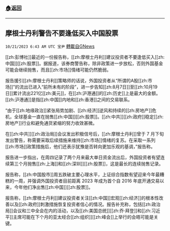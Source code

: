 ###  [:house:返回](README.md)
---


## 摩根士丹利警告不要逢低买入中国股票
`10/21/2023 6:43 AM UTC 宝尹` [轉載自GNews](https://gnews.org/articles/1862332)

[[zh:彭博社]]最近的一份报告称，[[zh:摩根士丹利]]建议投资者不要逢低买入[[zh:中国]][[zh:股票]]。据报道，该券商警告称，除非政策进一步放松，否则外国基金可能会继续抛售，而且[[zh:市场]]情绪可能仍然脆弱。

报告援引[[zh:摩根士丹利]]策略师的话说，外国投资者从“所谓的A股[[zh:市场]]”的流出已进入“前所未有的阶段”，进一步告知[[zh:8月7日]]至[[zh:10月19日]]累计流出221亿[[zh:美元]]，在[[zh:沪港通]]的[[zh:历史]]上是最大的金额。[[zh:沪港通]]是指[[zh:中国]]内地和[[zh:香港]]之间的交易联系。

“由于[[zh:地缘政治]]紧张局势加剧、[[zh:经济]]逆风和持续的[[zh:房地产]]危机，全球基金一直在抛售[[zh:中国]][[zh:股票]]。[[zh:中共]][[zh:政府]]稳定[[zh:房地产]]行业和避免通货紧缩的努力收效甚微。

在[[zh:中共]][[zh:政治局]]会议发出积极信号后，[[zh:摩根士丹利]]曾于 7 月下旬发出警告，称需要采取后续措施来维持[[zh:市场]]情绪的复苏。在采取一系列[[zh:市场]]政策措施后，他们还表示犹豫是否转向更加乐观的基调，”报告称。

报告进一步指出，在周四记录了两个月来最大单日资金流出后，外国投资者有望连续第三个月抛售[[zh:上海]]和[[zh:深圳]][[zh:股票]]，这是最长的连续抛售记录。

报告称，[[zh:中国股市]]周五跌破主要心理水平，上证综合指数有望迎来今年最糟糕的一周，并强调外国投资者目前距离 2023 年成为首个自 2016 年底开通交易以来，今年他们净出售[[zh:中国]][[zh:股票]]。

报告称，[[zh:摩根士丹利]]建议投资者关注[[zh:中国]]宏观[[zh:经济]]的根本性改善以及[[zh:政府]]刺激措施恢复投资者信心的情况。报告补充称，包括[[zh:政治局]]会议和三中全会在内的活动，以及[[zh:美国总统]][[zh:乔·拜登]]和[[zh:习近平]]主席可能在下个月的亚太经合[[zh:组织]][[zh:峰会]]上举行的会晤可能是关键。
